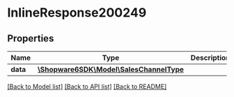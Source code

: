 # InlineResponse200249

## Properties
Name | Type | Description | Notes
------------ | ------------- | ------------- | -------------
**data** | [**\Shopware6SDK\Model\SalesChannelType**](SalesChannelType.md) |  | [optional] 

[[Back to Model list]](../../README.md#documentation-for-models) [[Back to API list]](../../README.md#documentation-for-api-endpoints) [[Back to README]](../../README.md)

